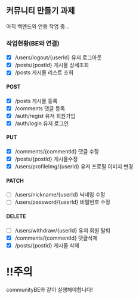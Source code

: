 ## 커뮤니티 만들기 과제<br>
아직 백엔드와 연동 작업 중...

### 작업현황(BE와 연결)<br>
- [x] /users/logout/{userId} 유저 로그아웃
- [x] /posts/{postId} 게시물 상세조회
- [x] /posts 게시물 리스트 조회

#### POST
- [x] /posts 게시물 등록
- [x] /comments 댓글 등록
- [x] /auth/regist 유저 회원가입
- [x] /auth/login 유저 로그인

#### PUT
- [x] /comments/{commentId} 댓글 수정
- [x] /posts/{postId} 게시물수정
- [x] /users/profileImg/{userId} 유저 프로필 이미지 변경

#### PATCH
- [ ] /users/nickname/{userId} 닉네임 수정
- [ ] /users/password/{userId} 비밀번호 수정

#### DELETE
- [ ] /users/withdraw/{userId} 유저 회원 탈퇴
- [x] /comments/{commentId} 댓글삭제
- [x] /posts/{postId} 게시물 삭제

# ‼️주의<br>
communityBE와 같이 실행해야합니다!
